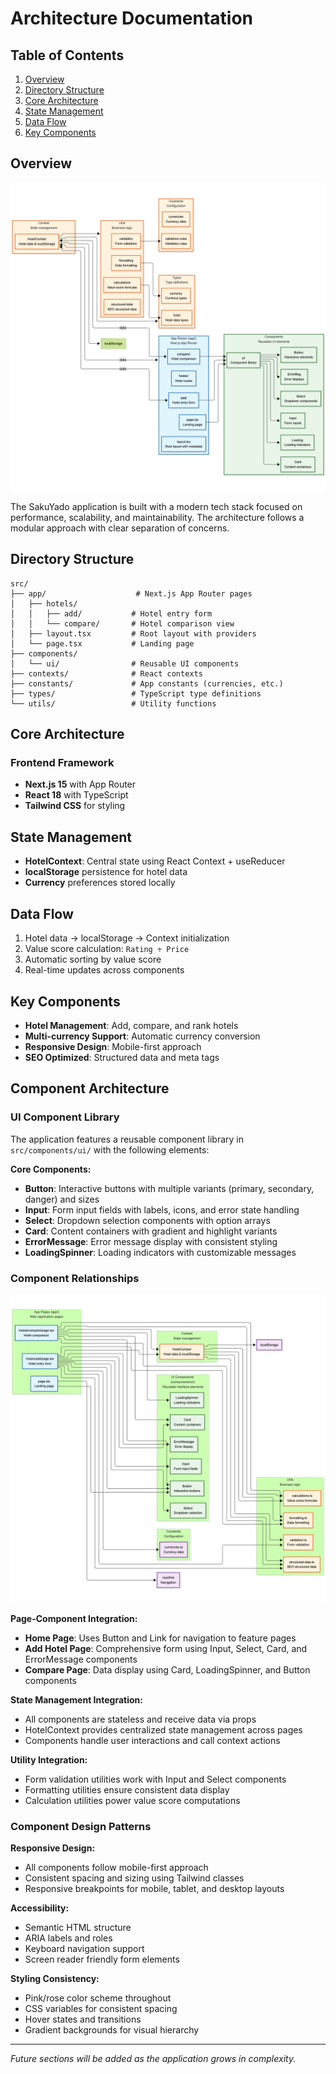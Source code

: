 # Architecture Documentation

## Table of Contents

1. [Overview](#overview)
2. [Directory Structure](#directory-structure)
3. [Core Architecture](#core-architecture)
4. [State Management](#state-management)
5. [Data Flow](#data-flow)
6. [Key Components](#key-components)

## Overview

![Source Architecture Diagram](./mermaid/src-architecture.png)

The SakuYado application is built with a modern tech stack focused on performance, scalability, and maintainability. The architecture follows a modular approach with clear separation of concerns.

## Directory Structure

```
src/
├── app/                    # Next.js App Router pages
│   ├── hotels/
│   │   ├── add/           # Hotel entry form
│   │   └── compare/       # Hotel comparison view
│   ├── layout.tsx         # Root layout with providers
│   └── page.tsx           # Landing page
├── components/
│   └── ui/                # Reusable UI components
├── contexts/              # React contexts
├── constants/             # App constants (currencies, etc.)
├── types/                 # TypeScript type definitions
└── utils/                 # Utility functions
```

## Core Architecture

### Frontend Framework

- **Next.js 15** with App Router
- **React 18** with TypeScript
- **Tailwind CSS** for styling

## State Management

- **HotelContext**: Central state using React Context + useReducer
- **localStorage** persistence for hotel data
- **Currency** preferences stored locally

## Data Flow

1. Hotel data → localStorage → Context initialization
2. Value score calculation: `Rating ÷ Price`
3. Automatic sorting by value score
4. Real-time updates across components

## Key Components

- **Hotel Management**: Add, compare, and rank hotels
- **Multi-currency Support**: Automatic currency conversion
- **Responsive Design**: Mobile-first approach
- **SEO Optimized**: Structured data and meta tags

## Component Architecture

### UI Component Library

The application features a reusable component library in `src/components/ui/` with the following elements:

**Core Components:**

- **Button**: Interactive buttons with multiple variants (primary, secondary, danger) and sizes
- **Input**: Form input fields with labels, icons, and error state handling
- **Select**: Dropdown selection components with option arrays
- **Card**: Content containers with gradient and highlight variants
- **ErrorMessage**: Error message display with consistent styling
- **LoadingSpinner**: Loading indicators with customizable messages

### Component Relationships

![Component Architecture Diagram](./mermaid/components.png)

**Page-Component Integration:**

- **Home Page**: Uses Button and Link for navigation to feature pages
- **Add Hotel Page**: Comprehensive form using Input, Select, Card, and ErrorMessage components
- **Compare Page**: Data display using Card, LoadingSpinner, and Button components

**State Management Integration:**

- All components are stateless and receive data via props
- HotelContext provides centralized state management across pages
- Components handle user interactions and call context actions

**Utility Integration:**

- Form validation utilities work with Input and Select components
- Formatting utilities ensure consistent data display
- Calculation utilities power value score computations

### Component Design Patterns

**Responsive Design:**

- All components follow mobile-first approach
- Consistent spacing and sizing using Tailwind classes
- Responsive breakpoints for mobile, tablet, and desktop layouts

**Accessibility:**

- Semantic HTML structure
- ARIA labels and roles
- Keyboard navigation support
- Screen reader friendly form elements

**Styling Consistency:**

- Pink/rose color scheme throughout
- CSS variables for consistent spacing
- Hover states and transitions
- Gradient backgrounds for visual hierarchy

---

*Future sections will be added as the application grows in complexity.*
